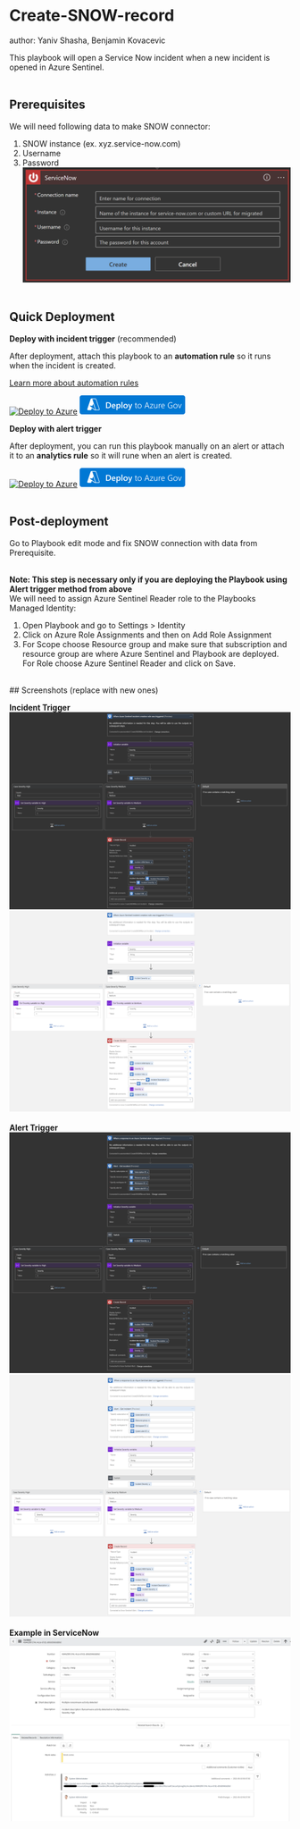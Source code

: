 # Create-SNOW-record
author: Yaniv Shasha, Benjamin Kovacevic

This playbook will open a Service Now incident when a new incident is opened in Azure Sentinel.<br>
<br>
## Prerequisites

We will need following data to make SNOW connector:<br>
1. SNOW instance (ex. xyz.service-now.com)<br>
2. Username<br>
3. Password<br>
![SNOW connector requirements](./images/SNOW-connector-requirements.png)<br><br>

## Quick Deployment
**Deploy with incident trigger** (recommended)

After deployment, attach this playbook to an **automation rule** so it runs when the incident is created.

[Learn more about automation rules](https://docs.microsoft.com/azure/sentinel/automate-incident-handling-with-automation-rules#creating-and-managing-automation-rules)

[![Deploy to Azure](https://aka.ms/deploytoazurebutton)](https://portal.azure.com/#create/Microsoft.Template/uri/https%3A%2F%2Fraw.githubusercontent.com%2FAzure%2FAzure-Sentinel%2Fmaster%2FPlaybooks%2FCreate-SNOW-record%2Fincident-trigger%2Fazuredeploy.json)
[![Deploy to Azure Gov](https://raw.githubusercontent.com/Azure/azure-quickstart-templates/master/1-CONTRIBUTION-GUIDE/images/deploytoazuregov.png)](https://portal.azure.us/#create/Microsoft.Template/uri/https%3A%2F%2Fraw.githubusercontent.com%2FAzure%2FAzure-Sentinel%2Fmaster%2FPlaybooks%2FCreate-SNOW-record%2Fincident-trigger%2Fazuredeploy.json)

**Deploy with alert trigger**

After deployment, you can run this playbook manually on an alert or attach it to an **analytics rule** so it will rune when an alert is created.

[![Deploy to Azure](https://aka.ms/deploytoazurebutton)](https://portal.azure.com/#create/Microsoft.Template/uri/https%3A%2F%2Fraw.githubusercontent.com%2FAzure%2FAzure-Sentinel%2Fmaster%2FPlaybooks%2FCreate-SNOW-record%2Falert-trigger%2Fazuredeploy.json)
[![Deploy to Azure Gov](https://raw.githubusercontent.com/Azure/azure-quickstart-templates/master/1-CONTRIBUTION-GUIDE/images/deploytoazuregov.png)](https://portal.azure.us/#create/Microsoft.Template/uri/https%3A%2F%2Fraw.githubusercontent.com%2FAzure%2FAzure-Sentinel%2Fmaster%2FPlaybooks%2FCreate-SNOW-record%2Falert-trigger%2Fazuredeploy.json)<br>
<br>
## Post-deployment
Go to Playbook edit mode and fix SNOW connection with data from Prerequisite. <br>
<br>

<strong>Note: This step is necessary only if you are deploying the Playbook using Alert trigger method from above</strong><br>
We will need to assign Azure Sentinel Reader role to the Playbooks Managed Identity:<br>
1. Open Playbook and go to Settings > Identity
2. Click on Azure Role Assignments and then on Add Role Assignment
3. For Scope choose Resource group and make sure that subscription and resource group are where Azure Sentinel and Playbook are deployed. For Role choose Azure Sentinel Reader and click on Save.<br>
<br>
## Screenshots (replace with new ones)

**Incident Trigger**<br>
![Incident Trigger dark](./incident-trigger/images/dark-Playbook-incident-trigger.png)<br>
![Incident Trigger light](./incident-trigger/images/light-Playbook-incident-trigger.png)<br>
<br>
**Alert Trigger**<br>
![Alert Trigger dark](./alert-trigger/images/dark-Playbook-alert-trigger.png)<br>
![Alert Trigger light](./alert-trigger/images/light-Playbook-alert-trigger.png)<br>
<br>
**Example in ServiceNow**<br>
![Alert Trigger light](./images/in-SNOW.png)<br>